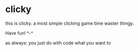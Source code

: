 clicky 
======

this is clicky. a most simple clicking game time waster thingy.

Have fun! ^-^

as always: you just do with code what you want to
